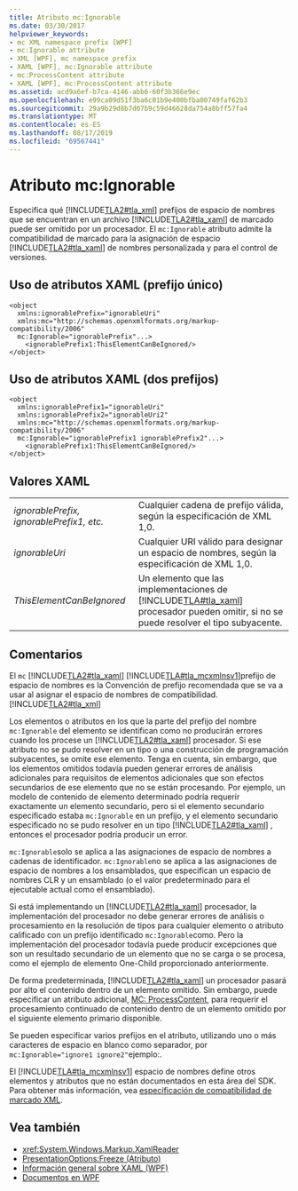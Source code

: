 ```yaml
---
title: Atributo mc:Ignorable
ms.date: 03/30/2017
helpviewer_keywords:
- mc XML namespace prefix [WPF]
- mc:Ignorable attribute
- XML [WPF], mc namespace prefix
- XAML [WPF], mc:Ignorable attribute
- mc:ProcessContent attribute
- XAML [WPF], mc:ProcessContent attribute
ms.assetid: acd9a6ef-b7ca-4146-abb6-60f3b366e9ec
ms.openlocfilehash: e99ca09d51f3ba6c01b9e400bfba00749faf62b3
ms.sourcegitcommit: 29a9b29d8b7d07b9c59d46628da754a8bff57fa4
ms.translationtype: MT
ms.contentlocale: es-ES
ms.lasthandoff: 08/17/2019
ms.locfileid: "69567441"
---
```

# <a name="mcignorable-attribute"></a>Atributo mc:Ignorable
Especifica qué [!INCLUDE[TLA2#tla_xml](../../../../includes/tla2sharptla-xml-md.md)] prefijos de espacio de nombres que se encuentran en un archivo [!INCLUDE[TLA2#tla_xaml](../../../../includes/tla2sharptla-xaml-md.md)] de marcado puede ser omitido por un procesador. El `mc:Ignorable` atributo admite la compatibilidad de marcado para la asignación de espacio [!INCLUDE[TLA2#tla_xaml](../../../../includes/tla2sharptla-xaml-md.md)] de nombres personalizada y para el control de versiones.  
  
## <a name="xaml-attribute-usage-single-prefix"></a>Uso de atributos XAML (prefijo único)  
  
```  
<object  
  xmlns:ignorablePrefix="ignorableUri"  
  xmlns:mc="http://schemas.openxmlformats.org/markup-compatibility/2006"  
  mc:Ignorable="ignorablePrefix"...>  
    <ignorablePrefix1:ThisElementCanBeIgnored/>  
</object>  
```  
  
## <a name="xaml-attribute-usage-two-prefixes"></a>Uso de atributos XAML (dos prefijos)  
  
```  
<object  
  xmlns:ignorablePrefix1="ignorableUri"  
  xmlns:ignorablePrefix2="ignorableUri2"  
  xmlns:mc="http://schemas.openxmlformats.org/markup-compatibility/2006"  
  mc:Ignorable="ignorablePrefix1 ignorablePrefix2"...>  
    <ignorablePrefix1:ThisElementCanBeIgnored/>  
</object>  
```  
  
## <a name="xaml-values"></a>Valores XAML  
  
|||  
|-|-|  
|*ignorablePrefix, ignorablePrefix1, etc.*|Cualquier cadena de prefijo válida, según la especificación de XML 1,0.|  
|*ignorableUri*|Cualquier URI válido para designar un espacio de nombres, según la especificación de XML 1,0.|  
|*ThisElementCanBeIgnored*|Un elemento que las implementaciones de [!INCLUDE[TLA#tla_xaml](../../../../includes/tlasharptla-xaml-md.md)] procesador pueden omitir, si no se puede resolver el tipo subyacente.|  
  
## <a name="remarks"></a>Comentarios  
 El `mc` [!INCLUDE[TLA2#tla_xaml](../../../../includes/tla2sharptla-xaml-md.md)] [!INCLUDE[TLA#tla_mcxmlnsv1](../../../../includes/tlasharptla-mcxmlnsv1-md.md)]prefijo de espacio de nombres es la Convención de prefijo recomendada que se va a usar al asignar el espacio de nombres de compatibilidad. [!INCLUDE[TLA2#tla_xml](../../../../includes/tla2sharptla-xml-md.md)]  
  
 Los elementos o atributos en los que la parte del prefijo del nombre `mc:Ignorable` del elemento se identifican como no producirán errores cuando los procese un [!INCLUDE[TLA2#tla_xaml](../../../../includes/tla2sharptla-xaml-md.md)] procesador. Si ese atributo no se pudo resolver en un tipo o una construcción de programación subyacentes, se omite ese elemento. Tenga en cuenta, sin embargo, que los elementos omitidos todavía pueden generar errores de análisis adicionales para requisitos de elementos adicionales que son efectos secundarios de ese elemento que no se están procesando. Por ejemplo, un modelo de contenido de elemento determinado podría requerir exactamente un elemento secundario, pero si el elemento secundario especificado estaba `mc:Ignorable` en un prefijo, y el elemento secundario especificado no se pudo resolver en un tipo [!INCLUDE[TLA2#tla_xaml](../../../../includes/tla2sharptla-xaml-md.md)] , entonces el procesador podría producir un error.  
  
 `mc:Ignorable`solo se aplica a las asignaciones de espacio de nombres a cadenas de identificador. `mc:Ignorable`no se aplica a las asignaciones de espacio de nombres a los ensamblados, que especifican un espacio de nombres CLR y un ensamblado (o el valor predeterminado para el ejecutable actual como el ensamblado).  
  
 Si está implementando un [!INCLUDE[TLA2#tla_xaml](../../../../includes/tla2sharptla-xaml-md.md)] procesador, la implementación del procesador no debe generar errores de análisis o procesamiento en la resolución de tipos para cualquier elemento o atributo calificado con un prefijo identificado `mc:Ignorable`como. Pero la implementación del procesador todavía puede producir excepciones que son un resultado secundario de un elemento que no se carga o se procesa, como el ejemplo de elemento One-Child proporcionado anteriormente.  
  
 De forma predeterminada, [!INCLUDE[TLA2#tla_xaml](../../../../includes/tla2sharptla-xaml-md.md)] un procesador pasará por alto el contenido dentro de un elemento omitido. Sin embargo, puede especificar un atributo adicional, [MC: ProcessContent](mc-processcontent-attribute.md), para requerir el procesamiento continuado de contenido dentro de un elemento omitido por el siguiente elemento primario disponible.  
  
 Se pueden especificar varios prefijos en el atributo, utilizando uno o más caracteres de espacio en blanco como separador, por `mc:Ignorable="ignore1 ignore2"`ejemplo:.  

 El [!INCLUDE[TLA#tla_mcxmlnsv1](../../../../includes/tlasharptla-mcxmlnsv1-md.md)] espacio de nombres define otros elementos y atributos que no están documentados en esta área del SDK. Para obtener más información, vea [especificación de compatibilidad de marcado XML](/office/open-xml/introduction-to-markup-compatibility#markup-compatibility-in-the-open-xml-file-formats-specification).  
  
## <a name="see-also"></a>Vea también

- <xref:System.Windows.Markup.XamlReader>
- [PresentationOptions:Freeze (Atributo)](presentationoptions-freeze-attribute.md)
- [Información general sobre XAML (WPF)](xaml-overview-wpf.md)
- [Documentos en WPF](documents-in-wpf.md)
